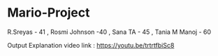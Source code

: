﻿# Mario-Project

R.Sreyas - 41 ,
Rosmi Johnson -40 ,
Sana TA - 45 ,
Tania M Manoj - 60

Output Explanation video link : https://youtu.be/trtrtfbiSc8
